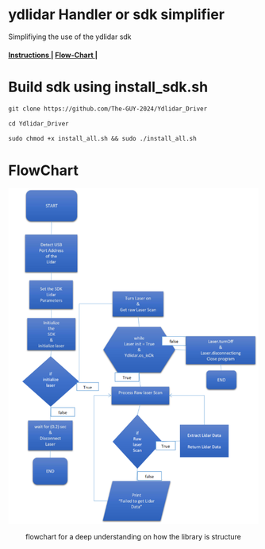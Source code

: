 # ydlidar Handler or sdk simplifier

Simplifiying the use of the ydlidar sdk
<p aling="center">
   <h4> <a href="https://github.com/The-GUY-2024/Ydlidar_Driver/blob/main/README.md#build-sdk-using-install_sdksh"> Instructions </a>|
        <a href="https://github.com/The-GUY-2024/Ydlidar_Driver/blob/main/README.md#flowchart"> Flow-Chart </a> |
  </h4>
</p>

# Build sdk using install_sdk.sh
 
```
git clone https://github.com/The-GUY-2024/Ydlidar_Driver
```

``` 
cd Ydlidar_Driver
```

```
sudo chmod +x install_all.sh && sudo ./install_all.sh
```



# FlowChart 
<p align="center">
  <img src="https://github.com/LFuture333/YDLidar_Handler/blob/main/img/Lidar_flowchart.PNG" width="750" />
</p>
<p align="center">
  flowchart for a deep understanding on how the library is structure
</p>
